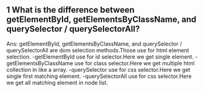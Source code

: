 ## 1 What is the difference between getElementById, getElementsByClassName, and querySelector / querySelectorAll?

Ans: getElementById, getElementsByClassName, and querySelector / querySelectorAll are dom selection methods.Those use for html element selection.
-getElementById use for id selector.Here we get single element.
-getElementsByClassName use for class selector.Here we get multiple html collection  in like a array.
-querySelector use for css selector.Here we get single first matching element.
-querySelectorAll use for css selector.Here we get all  matching element in node list.
